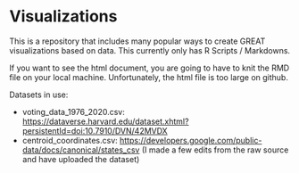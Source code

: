 # Visualizations
This is a repository that includes many popular ways to create GREAT visualizations based on data. This currently only has R Scripts / Markdowns.

If you want to see the html document, you are going to have to knit the RMD file on your local machine. Unfortunately, the html file is too large on github.

Datasets in use:
- voting_data_1976_2020.csv: https://dataverse.harvard.edu/dataset.xhtml?persistentId=doi:10.7910/DVN/42MVDX
- centroid_coordinates.csv: https://developers.google.com/public-data/docs/canonical/states_csv (I made a few edits from the raw source and have uploaded the dataset)
